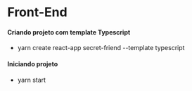 # Front-End

#### Criando projeto com template Typescript
- yarn create react-app secret-friend --template typescript

#### Iniciando projeto
- yarn start

#### 